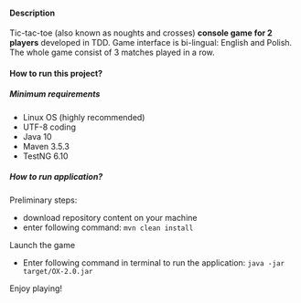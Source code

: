 
#### Description

Tic-tac-toe (also known as noughts and crosses) **console game for 2 players** developed in TDD.
Game interface is bi-lingual: English and Polish. The whole game consist of 3 matches played in a row.

#### How to run this project?

##### Minimum requirements

- Linux OS (highly recommended)
- UTF-8 coding
- Java 10
- Maven 3.5.3
- TestNG 6.10

##### How to run application?

Preliminary steps:

- download repository content on your machine
- enter following command: `mvn clean install`

Launch the game

- Enter following command in terminal to run the application:
`java -jar target/OX-2.0.jar`

Enjoy playing!